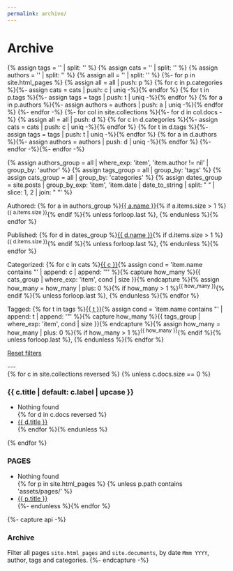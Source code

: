 ```yaml
---
permalink: archive/
---
```


# Archive

{% assign tags = '' | split: '' %}
{% assign cats = '' | split: '' %}
{% assign authors = '' | split: '' %}
{% assign all = '' | split: '' %}
{%- for p in site.html_pages %}
  {% assign all = all | push: p %}
  {% for c in p.categories %}{%- assign cats = cats | push: c | uniq -%}{% endfor %}
  {% for t in p.tags %}{%- assign tags = tags | push: t | uniq -%}{% endfor %}
  {% for a in p.authors %}{%- assign authors = authors | push: a | uniq -%}{% endfor %}
{%- endfor -%}
{%- for col in site.collections %}{%- for d in col.docs -%}
  {% assign all = all | push: d %}
  {% for c in d.categories %}{%- assign cats = cats | push: c | uniq -%}{% endfor %}
  {% for t in d.tags %}{%- assign tags = tags | push: t | uniq -%}{% endfor %}
  {% for a in d.authors %}{%- assign authors = authors | push: d | uniq -%}{% endfor %}
{%- endfor -%}{%- endfor -%}

{% assign authors_group = all | where_exp: 'item', 'item.author != nil' | group_by: 'author' %}
{% assign tags_group = all | group_by: 'tags' %}
{% assign cats_group = all | group_by: 'categories' %}
{% assign dates_group = site.posts | group_by_exp: 'item', 'item.date | date_to_string | split: " " | slice: 1, 2 | join: " "' %}

<div class='log margin-box' markdown="1">
Authored: {% for a in authors_group %}<a href='?authored={{ a.name }}' rel='search' title='Search author'>{{ a.name }}</a>{% if a.items.size > 1 %}<sup>{{ a.items.size }}</sup>{% endif %}{% unless forloop.last %},&nbsp;{% endunless %}{% endfor %}

Published: {% for d in dates_group %}<a href='?published={{ d.name }}' rel='search' title='Search date'>{{ d.name }}</a>{% if d.items.size > 1 %}<sup>{{ d.items.size }}</sup>{% endif %}{% unless forloop.last %},&nbsp;{% endunless %}{% endfor %}

Categorized: {% for c in cats %}<a href='?categorized={{ c }}' rel='search' title='Search category'>{{ c }}</a>{% assign cond = 'item.name contains "' | append: c | append: '"' %}{% capture how_many %}{{ cats_group | where_exp: 'item', cond | size }}{% endcapture %}{% assign how_many = how_many | plus: 0 %}{% if how_many > 1 %}<sup>{{ how_many }}</sup>{% endif %}{% unless forloop.last %},&nbsp;{% endunless %}{% endfor %}

Tagged: {% for t in tags %}<a href='?tagged={{ t }}' rel='search' title='Search tag'>{{ t }}</a>{% assign cond = 'item.name contains "' | append: t | append: '"' %}{% capture how_many %}{{ tags_group | where_exp: 'item', cond | size }}{% endcapture %}{% assign how_many = how_many | plus: 0 %}{% if how_many > 1 %}<sup>{{ how_many }}</sup>{% endif %}{% unless forloop.last %},&nbsp;{% endunless %}{% endfor %}

<a href='{{ page.url | absolute_url }}'>Reset filters</a>
</div>
---
<div class="">
{% for c in site.collections reversed %}
{% unless c.docs.size == 0 %}
  <div>
  <h3>{{ c.title | default: c.label | upcase }}</h3>
  <ul>
    <li class='only-visible-child'>Nothing found</li>
  {% for d in c.docs reversed %}<li search-authored="{{ d.author }}" search-categorized='{{ d.categories | join: "," }}' search-tagged='{{ d.tags | join: "," }}' search-published='{{ d.date | date_to_string | split: " " | slice: 1, 2 | join: " " }}'><a href="{{ d.url | absolute_url }}">{{ d.title }}</a></li>{% endfor %}{% endunless %}</ul>
  </div>
{% endfor %}

  <div>
    <h3>PAGES</h3>
    <ul>
      <li class='only-visible-child'>Nothing found</li>
    {% for p in site.html_pages %}
    {% unless p.path contains 'assets/pages/' %}
    <li search-authored="{{ p.author }}" search-categorized='{{ p.categories | join: "," }}' search-tagged='{{ p.tags | join: "," }}' search-published='{{ p.date | date_to_string | split: " " | slice: 1, 2 | join: " " }}'><a href="{{ p.url | absolute_url }}">{{ p.title }}</a></li>{%- endunless %}{% endfor %}
    </ul>
  </div>
</div>

{%- capture api -%}
### Archive

Filter all pages `site.html_pages` and `site.documents`, by date `Mmm YYYY`, author, tags and categories.
{%- endcapture -%}